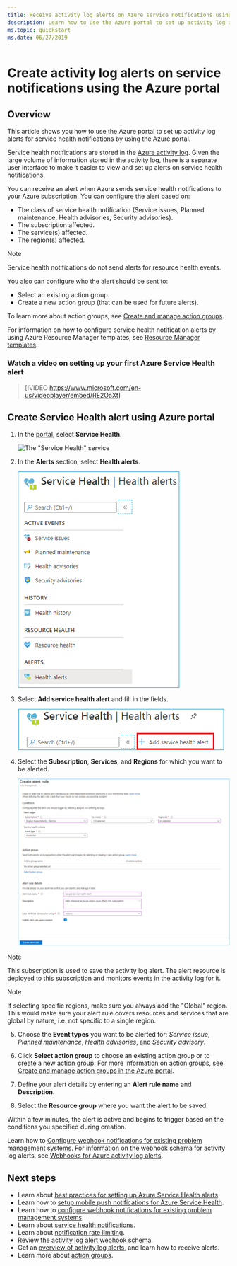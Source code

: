 ```yaml
---
title: Receive activity log alerts on Azure service notifications using Azure portal
description: Learn how to use the Azure portal to set up activity log alerts for service health notifications by using the Azure portal.
ms.topic: quickstart
ms.date: 06/27/2019
---
```


# Create activity log alerts on service notifications using the Azure portal
## Overview

This article shows you how to use the Azure portal to set up activity log alerts for service health notifications by using the Azure portal.  

Service health notifications are stored in the [Azure activity log](../azure-monitor/essentials/platform-logs-overview.md). Given the large volume of information stored in the activity log, there is a separate user interface to make it easier to view and set up alerts on service health notifications. 

You can receive an alert when Azure sends service health notifications to your Azure subscription. You can configure the alert based on:

- The class of service health notification (Service issues, Planned maintenance, Health advisories, Security advisories).
- The subscription affected.
- The service(s) affected.
- The region(s) affected.

> [!NOTE]
> Service health notifications do not send alerts for resource health events.

You also can configure who the alert should be sent to:

- Select an existing action group.
- Create a new action group (that can be used for future alerts).

To learn more about action groups, see [Create and manage action groups](../azure-monitor/alerts/action-groups.md).

For information on how to configure service health notification alerts by using Azure Resource Manager templates, see [Resource Manager templates](../azure-monitor/alerts/alerts-activity-log.md).

### Watch a video on setting up your first Azure Service Health alert

>[!VIDEO https://www.microsoft.com/en-us/videoplayer/embed/RE2OaXt]

## Create Service Health alert using Azure portal
1. In the [portal](https://portal.azure.com), select **Service Health**.

    ![The "Service Health" service](media/alerts-activity-log-service-notifications/home-servicehealth.png)

1. In the **Alerts** section, select **Health alerts**.

    ![The "Health alerts" tab](media/alerts-activity-log-service-notifications/alerts-blades-sh.png)

1. Select **Add service health alert** and fill in the fields.

    ![The "Create service health alert" command](media/alerts-activity-log-service-notifications/service-health-alert.png)

1. Select the **Subscription**, **Services**, and **Regions** for which you want to be alerted.

    [![The "Add activity log alert" dialog box](./media/alerts-activity-log-service-notifications/activity-log-alert-new-ux.png)](./media/alerts-activity-log-service-notifications/activity-log-alert-new-ux.png#lightbox)

> [!NOTE]
> This subscription is used to save the activity log alert. The alert resource is deployed to this subscription and monitors events in the activity log for it.

> [!NOTE]
> If selecting specific regions, make sure you always add the "Global" region. This would make sure your alert rule covers resources and services that are global by nature, i.e. not specific to a single region.

5. Choose the **Event types** you want to be alerted for: *Service issue*, *Planned maintenance*, *Health advisories*, and *Security advisory*.

6. Click **Select action group** to choose an existing action group or to create a new action group. For more information on action groups, see [Create and manage action groups in the Azure portal](../azure-monitor/alerts/action-groups.md).


7. Define your alert details by entering an **Alert rule name** and **Description**.

8. Select the **Resource group** where you want the alert to be saved.



Within a few minutes, the alert is active and begins to trigger based on the conditions you specified during creation.

Learn how to [Configure webhook notifications for existing problem management systems](service-health-alert-webhook-guide.md). For information on the webhook schema for activity log alerts, see [Webhooks for Azure activity log alerts](../azure-monitor/alerts/activity-log-alerts-webhook.md).


## Next steps
- Learn about [best practices for setting up Azure Service Health alerts](https://www.microsoft.com/en-us/videoplayer/embed/RE2OtUa).
- Learn how to [setup mobile push notifications for Azure Service Health](https://www.microsoft.com/en-us/videoplayer/embed/RE2OtUw).
- Learn how to [configure webhook notifications for existing problem management systems](service-health-alert-webhook-guide.md).
- Learn about [service health notifications](service-notifications.md).
- Learn about [notification rate limiting](../azure-monitor/alerts/alerts-rate-limiting.md).
- Review the [activity log alert webhook schema](../azure-monitor/alerts/activity-log-alerts-webhook.md).
- Get an [overview of activity log alerts](../azure-monitor/alerts/alerts-overview.md), and learn how to receive alerts.
- Learn more about [action groups](../azure-monitor/alerts/action-groups.md).
